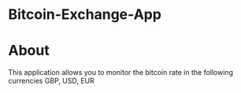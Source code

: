 # Bitcoin-Exchange-App

# About 

This application allows you to monitor the bitcoin rate in the following currencies GBP, USD, EUR

